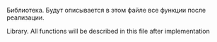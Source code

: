 Библиотека.
Будут описывается в этом файле все функции после реализации.


Library.
All functions will be described in this file after implementation